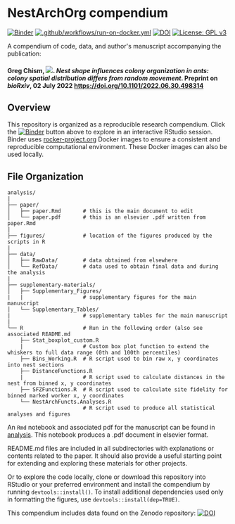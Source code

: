 # NestArchOrg compendium

[![Binder](https://mybinder.org/badge_logo.svg)](https://mybinder.org/v2/gh/Gchism94/NestArchOrg/HEAD)
[![.github/workflows/run-on-docker.yml](https://github.com/Gchism94/NestArchOrg/actions/workflows/run-on-docker.yml/badge.svg)](https://github.com/Gchism94/NestArchOrg/actions/workflows/run-on-docker.yml)
[![DOI](https://zenodo.org/badge/511707834.svg)](https://zenodo.org/badge/latestdoi/511707834)
[![License: GPL v3](https://img.shields.io/badge/License-GPLv3-blue.svg)](https://www.gnu.org/licenses/gpl-3.0)

A compendium of code, data, and author's manuscript accompanying the publication:

#### Greg Chism, [![](https://orcid.org/sites/default/files/images/orcid_16x16.png)](https://orcid.org/0000-0002-5478-2445). *Nest shape influences colony organization in ants: colony spatial distribution differs from random movement*. Preprint on *bioRxiv*, 02 July 2022 <https://doi.org/10.1101/2022.06.30.498314>

## Overview

This repository is organized as a reproducible research compendium. 
Click the [![Binder](http://mybinder.org/badge.svg)](http://beta.mybinder.org/v2/gh/cboettig/noise-phenomena/master?urlpath=rstudio) button above to explore in an interactive RStudio session.  Binder uses [rocker-project.org](https://rocker-project.org) Docker images to ensure a consistent and reproducible computational environment.  These Docker images can also be used locally.  

## File Organization

    analysis/
    |
    ├── paper/
    │   ├── paper.Rmd       # this is the main document to edit
    │   └── paper.pdf       # this is an elsevier .pdf written from paper.Rmd
    |
    ├── figures/            # location of the figures produced by the scripts in R
    |
    ├── data/
    │   ├── RawData/        # data obtained from elsewhere
    │   └── RefData/        # data used to obtain final data and during the analysis
    |   
    ├── supplementary-materials/
    │   ├── Supplementary_Figures/     
    |   |                   # supplementary figures for the main manuscript
    │   └── Supplementary_Tables/      
    |                       # supplementary tables for the main manuscript 
    |
    └── R                   # Run in the following order (also see associated README.md
        ├── Stat_boxplot_custom.R
        |                   # Custom box plot function to extend the whiskers to full data range (0th and 100th percentiles)
        ├── Bins_Working.R  # R script used to bin raw x, y coordinates into nest sections
        ├── DistanceFunctions.R        
        |                   # R script used to calculate distances in the nest from binned x, y coordinates
        ├── SFZFunctions.R  # R script used to calculate site fidelity for binned marked worker x, y coordinates
        └── NestArchFuncts.Analyses.R
                            # R script used to produce all statistical analyses and figures
        

An `Rmd` notebook and associated pdf for the manuscript can be found in [analysis](/paper). This notebook produces a .pdf document in elsevier format.  

README.md files are included in all subdirectories with explanations or contents related to the paper. It should also provide a useful starting point for extending and exploring these materials for other projects.

Or to explore the code locally, clone or download this repository into RStudio or your preferred environment and install the compendium by running `devtools::install()`.  To install additional dependencies used only in formatting the figures, use `devtools::install(dep=TRUE)`.  


This compendium includes data found on the Zenodo repository: 
[![DOI](https://zenodo.org/badge/94135460.svg)](https://doi.org/10.5281/zenodo.6784395)

